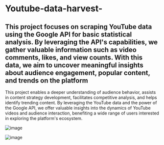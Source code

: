 # Youtube-data-harvest-

## This project focuses on scraping YouTube data using the Google API for basic statistical analysis. By leveraging the API's capabilities, we gather valuable information such as video comments, likes, and view counts. With this data, we aim to uncover meaningful insights about audience engagement, popular content, and trends on the platform
This project enables a deeper understanding of audience behavior, assists in content strategy development, facilitates competitive analysis, and helps identify trending content. By leveraging the YouTube data and the power of the Google API, we offer valuable insights into the dynamics of YouTube videos and audience interaction, benefiting a wide range of users interested in exploring the platform's ecosystem.

![image](https://github.com/Arvisha/Youtube-data-harvest-/assets/72925437/e9a6603c-054d-46f3-b157-cf5b96eecfed)

![image](https://github.com/Arvisha/Youtube-data-harvest-/assets/72925437/d2100e63-e707-4f39-a0eb-69b04554f969)
